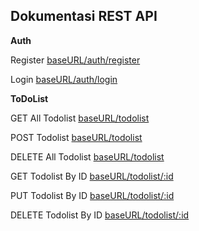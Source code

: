 ## Dokumentasi REST API

**Auth**

Register [baseURL/auth/register](https://tpa-5-skilvul-production.up.railway.app/user/signup/)

Login [baseURL/auth/login](https://tpa-5-skilvul-production.up.railway.app/user/login/)

**ToDoList**

GET All Todolist [baseURL/todolist](https://tpa-5-skilvul-production.up.railway.app/todo/lihat/)

POST Todolist [baseURL/todolist](https://tpa-5-skilvul-production.up.railway.app/todo/tambah)

DELETE All Todolist [baseURL/todolist](https://tpa-5-skilvul-production.up.railway.app/todo/hapus/)

GET Todolist By ID [baseURL/todolist/:id](https://tpa-5-skilvul-production.up.railway.app/todo/lihat/1/)

PUT Todolist By ID [baseURL/todolist/:id](https://tpa-5-skilvul-production.up.railway.app/todo/ubah/1/)

DELETE Todolist By ID [baseURL/todolist/:id](https://tpa-5-skilvul-production.up.railway.app/todo/hapus/1/)

